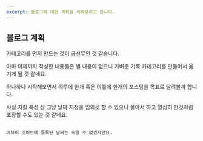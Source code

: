 ```yaml
---
excerpt: 블로그에 대한 계획을 세워보려고 합니다.
---
```


## 블로그 계획

카테고리를 먼저 만드는 것이 급선무인 것 같습니다.

아마 이제까지 작성한 내용들은 별 내용이 없으니 가벼운 기록 카테고리를 만들어서 옮기게 될 것 같네요.

하나하나 시작해보면서 하루에 한개 혹은 이틀에 한개의 포스팅을 목표로 달려볼까 합니다.

사실 지킬 특성 상 그냥 날짜 지정을 임의로 할 수 있으니 몰아서 하고 열심히 한것처럼 포장할 수도 있는 것 같네요.
<br>
~~~장점이라면 장점이 되겠습니다.~~~

어차피 깃허브에 등록된 날짜는 속일 수 없겠지만요.